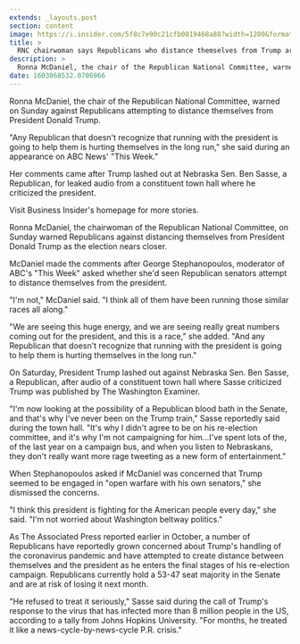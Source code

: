 ```yaml
--- 
extends: _layouts.post 
section: content 
image: https://i.insider.com/5f8c7e90c21cfb0019468a88?width=1200&format=jpeg 
title: > 
  RNC chairwoman says Republicans who distance themselves from Trump are 'hurting themselves in the long run' 
description: > 
  Ronna McDaniel, the chair of the Republican National Committee, warned on Sunday against Republicans attempting to distance themselves from President Donald Trump.Her comments came after Trump lashed out at Nebraska Sen. Ben Sasse, a Republican, for leaked audio from a constituent town hall where he criticized the president.Ronna McDaniel, the chairwoman of the Republican National Committee, on Sunday warned Republicans against distancing themselves from President Donald Trump as the election nears closer."And any Republican that doesn't recognize that running with the president is going to help them is hurting themselves in the long run."On Saturday, President Trump lashed out against Nebraska Sen. Ben Sasse, a Republican, after audio of a constituent town hall where Sasse criticized Trump was published by The Washington Examiner. 
date: 1603068532.0706966 
--- 
```

Ronna McDaniel, the chair of the Republican National Committee, warned on Sunday against Republicans attempting to distance themselves from President Donald Trump.

"Any Republican that doesn't recognize that running with the president is going to help them is hurting themselves in the long run," she said during an appearance on ABC News' "This Week."

Her comments came after Trump lashed out at Nebraska Sen. Ben Sasse, a Republican, for leaked audio from a constituent town hall where he criticized the president.

Visit Business Insider's homepage for more stories.

Ronna McDaniel, the chairwoman of the Republican National Committee, on Sunday warned Republicans against distancing themselves from President Donald Trump as the election nears closer.

McDaniel made the comments after George Stephanopoulos, moderator of ABC's "This Week" asked whether she'd seen Republican senators attempt to distance themselves from the president.

"I'm not," McDaniel said. "I think all of them have been running those similar races all along."

"We are seeing this huge energy, and we are seeing really great numbers coming out for the president, and this is a race," she added. "And any Republican that doesn't recognize that running with the president is going to help them is hurting themselves in the long run."

On Saturday, President Trump lashed out against Nebraska Sen. Ben Sasse, a Republican, after audio of a constituent town hall where Sasse criticized Trump was published by The Washington Examiner.

"I'm now looking at the possibility of a Republican blood bath in the Senate, and that's why I've never been on the Trump train," Sasse reportedly said during the town hall. "It's why I didn't agree to be on his re-election committee, and it's why I'm not campaigning for him...I've spent lots of the, of the last year on a campaign bus, and when you listen to Nebraskans, they don't really want more rage tweeting as a new form of entertainment."

When Stephanopoulos asked if McDaniel was concerned that Trump seemed to be engaged in "open warfare with his own senators," she dismissed the concerns.

"I think this president is fighting for the American people every day," she said. "I'm not worried about Washington beltway politics."

As The Associated Press reported earlier in October, a number of Republicans have reportedly grown concerned about Trump's handling of the coronavirus pandemic and have attempted to create distance between themselves and the president as he enters the final stages of his re-election campaign. Republicans currently hold a 53-47 seat majority in the Senate and are at risk of losing it next month.

"He refused to treat it seriously," Sasse said during the call of Trump's response to the virus that has infected more than 8 million people in the US, according to a tally from Johns Hopkins University. "For months, he treated it like a news-cycle-by-news-cycle P.R. crisis."